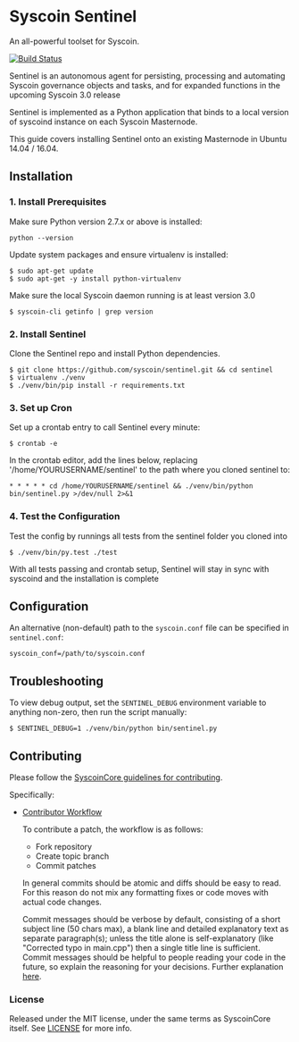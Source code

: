 # Syscoin Sentinel

An all-powerful toolset for Syscoin.

[![Build Status](https://travis-ci.org/syscoin/sentinel.svg?branch=master)](https://travis-ci.org/syscoin/sentinel)

Sentinel is an autonomous agent for persisting, processing and automating Syscoin governance objects and tasks, and for expanded functions in the upcoming Syscoin 3.0 release

Sentinel is implemented as a Python application that binds to a local version of syscoind instance on each Syscoin Masternode.

This guide covers installing Sentinel onto an existing Masternode in Ubuntu 14.04 / 16.04.

## Installation

### 1. Install Prerequisites

Make sure Python version 2.7.x or above is installed:

    python --version

Update system packages and ensure virtualenv is installed:

    $ sudo apt-get update
    $ sudo apt-get -y install python-virtualenv

Make sure the local Syscoin daemon running is at least version 3.0

    $ syscoin-cli getinfo | grep version

### 2. Install Sentinel

Clone the Sentinel repo and install Python dependencies.

    $ git clone https://github.com/syscoin/sentinel.git && cd sentinel
    $ virtualenv ./venv
    $ ./venv/bin/pip install -r requirements.txt

### 3. Set up Cron

Set up a crontab entry to call Sentinel every minute:

    $ crontab -e

In the crontab editor, add the lines below, replacing '/home/YOURUSERNAME/sentinel' to the path where you cloned sentinel to:

    * * * * * cd /home/YOURUSERNAME/sentinel && ./venv/bin/python bin/sentinel.py >/dev/null 2>&1

### 4. Test the Configuration

Test the config by runnings all tests from the sentinel folder you cloned into

    $ ./venv/bin/py.test ./test

With all tests passing and crontab setup, Sentinel will stay in sync with syscoind and the installation is complete

## Configuration

An alternative (non-default) path to the `syscoin.conf` file can be specified in `sentinel.conf`:

    syscoin_conf=/path/to/syscoin.conf

## Troubleshooting

To view debug output, set the `SENTINEL_DEBUG` environment variable to anything non-zero, then run the script manually:

    $ SENTINEL_DEBUG=1 ./venv/bin/python bin/sentinel.py

## Contributing

Please follow the [SyscoinCore guidelines for contributing](https://github.com/syscoin/syscoin/blob/master/CONTRIBUTING.md).

Specifically:

* [Contributor Workflow](https://github.com/syscoin/syscoin/blob/master/CONTRIBUTING.md#contributor-workflow)

    To contribute a patch, the workflow is as follows:

    * Fork repository
    * Create topic branch
    * Commit patches

    In general commits should be atomic and diffs should be easy to read. For this reason do not mix any formatting fixes or code moves with actual code changes.

    Commit messages should be verbose by default, consisting of a short subject line (50 chars max), a blank line and detailed explanatory text as separate paragraph(s); unless the title alone is self-explanatory (like "Corrected typo in main.cpp") then a single title line is sufficient. Commit messages should be helpful to people reading your code in the future, so explain the reasoning for your decisions. Further explanation [here](http://chris.beams.io/posts/git-commit/).

### License

Released under the MIT license, under the same terms as SyscoinCore itself. See [LICENSE](LICENSE) for more info.
